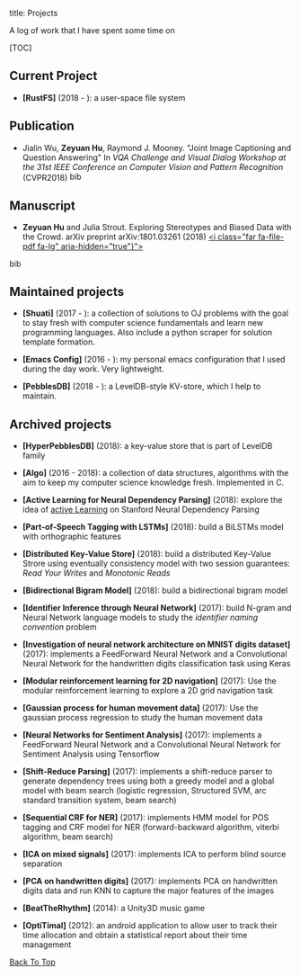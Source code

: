 title: Projects

A log of work that I have spent some time on

[TOC]

## Current Project

- **[RustFS]** (2018 - ): a user-space file system
<a href="https://github.com/utsaslab/rustfs"><i class="fab fa-github fa-lg" aria-hidden="true"></i></a>

## Publication

- Jialin Wu, **__Zeyuan Hu__**, Raymond J. Mooney. "Joint Image Captioning and Question Answering" In *VQA Challenge and Visual Dialog Workshop at the 31st IEEE Conference on Computer Vision and Pattern Recognition* (CVPR2018) 
<a href="https://arxiv.org/pdf/1805.08389.pdf"><i class="far fa-file-pdf fa-lg" aria-hidden="true"></i></a>
<a href="javascript:myFunction('myDIV');"><img src="images/bibtex.jpg" alt="bibtex" width="21.34" height="16"></a>

<div id="myDIV" style="display:none;">
  <blockquote>
  <pre>@article{wu2018joint,
  title={Joint Image Captioning and Question Answering},
  author={Wu, Jialin and Hu, Zeyuan and Mooney, Raymond J},
  journal={arXiv preprint arXiv:1805.08389},
  year={2018}}
  </pre>
  </blockquote>
</div>

## Manuscript

- **Zeyuan Hu** and Julia Strout. Exploring Stereotypes and Biased Data with
the Crowd. arXiv preprint arXiv:1801.03261 (2018)
<a href="https://www.youtube.com/watch?v=kwmRzrWsYfU"><i class="fab fa-youtube fa-lg" aria-hidden="true"></i></a>
<a href="https://arxiv.org/pdf/1801.03261.pdf"><i class="far fa-file-pdf fa-lg" aria-hidden="true"}"></i></a>
<!-- <a href="https://arxiv.org/pdf/1801.03261.pdf"><i class="ai ai-arxiv ai-lg" aria-hidden="true"}"></i></a> -->
<a href="javascript:myFunction('myDIV2');"><img src="images/bibtex.jpg" alt="bibtex" width="21.34" height="16"></a>

<div id="myDIV2" style="display:none;">
  <blockquote>
  <pre>@article{hu2018exploring,
  title={Exploring Stereotypes and Biased Data with the Crowd},
  author={Hu, Zeyuan and Strout, Julia},
  journal={arXiv preprint arXiv:1801.03261},
  year={2018}}
  </pre>
  </blockquote>
</div>


## Maintained projects

- **[Shuati]** (2017 - ): a collection of solutions to OJ problems with the goal to stay fresh with computer science fundamentals
and learn new programming languages. Also include
a python scraper for solution template formation.
<a href="https://github.com/xxks-kkk/shuati"><i class="fab fa-github fa-lg" aria-hidden="true"></i></a>

- **[Emacs Config]** (2016 - ): my personal emacs configuration that I used during the day work. Very lightweight.
<a href="https://github.com/xxks-kkk/emacs-config"><i class="fab fa-github fa-lg" aria-hidden="true"></i></a>

- **[PebblesDB]** (2018 - ): a LevelDB-style KV-store, which I help to maintain.
<a href="https://github.com/utsaslab/pebblesdb"><i class="fab fa-github fa-lg" aria-hidden="true"></i></a>

<!-- ## Open source projects contributed to

- **[KenLM]**: Faster and Smaller Language Model Queries
<a href="https://github.com/kpu/kenlm"><i class="fab fa-github fa-lg" aria-hidden="true"></i></a>

- **[Sphinx-doc]**: Python Documentation Generator
<a href="https://github.com/sphinx-doc/sphinx"><i class="fab fa-github fa-lg" aria-hidden="true"></i></a> -->

## Archived projects

- **[HyperPebblesDB]** (2018): a key-value store that is part of LevelDB family
<a href="https://github.com/xxks-kkk/HyperPebblesDB/tree/2.0-staging"><i class="fab fa-github fa-lg" aria-hidden="true"></i></a>
<a href="assets/hpb.pdf"><i class="far fa-file-pdf fa-lg" aria-hidden="true"></i></a>

<!-- - **[Joint Image Captioning and Question Answering]** (2018): a system that performs image captioning and VQA at the same time and outperforms SOTA on VQA v2 dataset.
<a href="https://arxiv.org/pdf/1805.08389.pdf"><i class="ai ai-arxiv ai-lg" aria-hidden="true"}"></i></a>
<a href="javascript:myFunction('myDIV');"><img src="images/bibtex.jpg" alt="bibtex" width="21.34" height="16"></a>

<div id="myDIV" style="display:none;">
  <blockquote>
  <pre>@article{wu2018joint,
  title={Joint Image Captioning and Question Answering},
  author={Wu, Jialin and Hu, Zeyuan and Mooney, Raymond J},
  journal={arXiv preprint arXiv:1805.08389},
  year={2018}}
  </pre>
  </blockquote>
</div> -->

- **[Algo]** (2016 - 2018): a collection of data structures, algorithms with the aim to keep my computer science knowledge fresh. Implemented in C.
<a href="https://github.com/xxks-kkk/algo"><i class="fab fa-github fa-lg" aria-hidden="true"></i></a>

- **[Active Learning for Neural Dependency Parsing]** (2018): explore the idea of [active Learning](http://aclweb.org/anthology/W00-1306) on Stanford Neural Dependency Parsing 
<a href="https://github.com/xxks-kkk/Code-for-blog/tree/master/2018/388-ray/p3"><i class="fab fa-github fa-lg" aria-hidden="true"></i></a>
<a href="https://github.com/xxks-kkk/Code-for-blog/blob/master/2018/388-ray/p3/Tex/emnlp2016.pdf"><i class="far fa-file-pdf fa-lg" aria-hidden="true"></i></a>

<!-- [![[GitHub]](images/github.png)](https://github.com/xxks-kkk/Code-for-blog/tree/master/2018/388-ray/p3) -->
<!-- [![[PDF]](images/pdf.png)](https://github.com/xxks-kkk/Code-for-blog/blob/master/2018/388-ray/p3/Tex/emnlp2016.pdf) -->

- **[Part-of-Speech Tagging with LSTMs]** (2018): build a BiLSTMs model with orthographic features 
<a href="https://github.com/xxks-kkk/Code-for-blog/tree/master/2018/388-ray/p2"><i class="fab fa-github fa-lg" aria-hidden="true"></i></a>
<a href="https://github.com/xxks-kkk/Code-for-blog/blob/master/2018/388-ray/p2/Tex/emnlp2016.pdf"><i class="far fa-file-pdf fa-lg" aria-hidden="true"></i></a>

- **[Distributed Key-Value Store]** (2018): build a distributed Key-Value Strore using eventually consistency model with two session guarantees: *Read Your Writes* and *Monotonic Reads*
<a href="https://github.com/xxks-kkk/KV-store"><i class="fab fa-github fa-lg" aria-hidden="true"></i></a>

- **[Bidirectional Bigram Model]** (2018): build a bidirectional bigram model
<a href="https://github.com/xxks-kkk/Code-for-blog/tree/master/2018/388-ray/p1"><i class="fab fa-github fa-lg" aria-hidden="true"></i></a>
<a href="https://github.com/xxks-kkk/Code-for-blog/blob/master/2018/388-ray/p1/Tex/p2.pdf"><i class="far fa-file-pdf fa-lg" aria-hidden="true"></i></a>

- **[Identifier Inference through Neural Network]** (2017):  build N-gram and Neural Network language models
to study the *identifier naming convention* problem
<a href="assets/fp.pdf"><i class="far fa-file-pdf fa-lg" aria-hidden="true"></i></a>

- **[Investigation of neural network architecture on MNIST digits dataset]** (2017): implements a FeedForward Neural Network and a Convolutional Neural Network
for the handwritten digits classification task using Keras
<a href="https://github.com/xxks-kkk/Code-for-blog/tree/master/2017/391L-dana/HW6"><i class="fab fa-github fa-lg" aria-hidden="true"></i></a>
<a href="https://github.com/xxks-kkk/Code-for-blog/blob/master/2017/391L-dana/HW6/Tex/report.pdf"><i class="far fa-file-pdf fa-lg" aria-hidden="true"></i></a>

<!-- - **[Exploring Stereotypes and Biased Data with the Crowd]** (2017): How can we use the crowdsourcing to alleviate the bias in the dataset
for machine learning?
<a href="https://www.youtube.com/watch?v=kwmRzrWsYfU"><i class="fab fa-youtube fa-lg" aria-hidden="true"></i></a>
<a href="http://arxiv.org/abs/1801.03261"><i class="ai ai-arxiv ai-lg" aria-hidden="true"}"></i></a> -->

<!-- [![[PDF]](images/arxiv.png)](http://arxiv.org/abs/1801.03261) -->

- **[Modular reinforcement learning for 2D navigation]** (2017): Use the modular reinforcement learning to explore a 2D grid navigation task
<a href="https://github.com/xxks-kkk/Code-for-blog/blob/master/2017/391L-dana/HW5/rl.py"><i class="fab fa-github fa-lg" aria-hidden="true"></i></a>
<a href="https://github.com/xxks-kkk/Code-for-blog/blob/master/2017/391L-dana/HW5/Tex/report.pdf"><i class="far fa-file-pdf fa-lg" aria-hidden="true"></i></a>

- **[Gaussian process for human movement data]** (2017): Use the gaussian process regression to study the human movement data
<a href="https://github.com/xxks-kkk/Code-for-blog/blob/master/2017/391L-dana/HW4/gp.py"><i class="fab fa-github fa-lg" aria-hidden="true"></i></a>
<a href="https://github.com/xxks-kkk/Code-for-blog/blob/master/2017/391L-dana/HW4/Tex/report.pdf"><i class="far fa-file-pdf fa-lg" aria-hidden="true"></i></a>

- **[Neural Networks for Sentiment Analysis]** (2017): implements a FeedForward Neural Network and a Convolutional Neural Network for Sentiment Analysis
using Tensorflow
<a href="https://github.com/xxks-kkk/Code-for-blog/tree/master/2017/395T-greg/HW3/hw3-release"><i class="fab fa-github fa-lg" aria-hidden="true"></i></a>
<a href="https://github.com/xxks-kkk/Code-for-blog/blob/master/2017/395T-greg/HW3/Tex/p3.pdf"><i class="far fa-file-pdf fa-lg" aria-hidden="true"></i></a>

- **[Shift-Reduce Parsing]** (2017): implements a shift-reduce parser to generate
dependency trees using both a greedy model and a global model with beam search (logistic regression,
Structured SVM, arc standard transition system, beam search)
<a href="https://github.com/xxks-kkk/Code-for-blog/tree/master/2017/395T-greg/HW2/hw2-release"><i class="fab fa-github fa-lg" aria-hidden="true"></i></a>
<a href="https://github.com/xxks-kkk/Code-for-blog/blob/master/2017/395T-greg/HW2/Tex/p2.pdf"><i class="far fa-file-pdf fa-lg" aria-hidden="true"></i></a>

- **[Sequential CRF for NER]** (2017): implements HMM model for POS tagging and CRF model for NER (forward-backward algorithm, viterbi algorithm, beam search)
<a href="https://github.com/xxks-kkk/Code-for-blog/tree/master/2017/395T-greg/HW1/hw1"><i class="fab fa-github fa-lg" aria-hidden="true"></i></a>
<a href="https://github.com/xxks-kkk/Code-for-blog/blob/master/2017/395T-greg/HW1/Tex/p1.pdf"><i class="far fa-file-pdf fa-lg" aria-hidden="true"></i></a>

- **[ICA on mixed signals]** (2017): implements ICA to perform blind source separation
<a href="https://github.com/xxks-kkk/Code-for-blog/tree/master/2017/391L-dana/HW2"><i class="fab fa-github fa-lg" aria-hidden="true"></i></a>
<a href="https://github.com/xxks-kkk/Code-for-blog/blob/master/2017/391L-dana/HW2/Tex/report.pdf"><i class="far fa-file-pdf fa-lg" aria-hidden="true"></i></a>

- **[PCA on handwritten digits]** (2017): implements PCA on handwritten digits data and run KNN to capture the major features of the images
<a href="https://github.com/xxks-kkk/Code-for-blog/tree/master/2017/391L-dana/HW1"><i class="fab fa-github fa-lg" aria-hidden="true"></i></a>
<a href="https://github.com/xxks-kkk/Code-for-blog/blob/master/2017/391L-dana/HW1/Tex/report.pdf"><i class="far fa-file-pdf fa-lg" aria-hidden="true"></i></a>

- **[BeatTheRhythm]** (2014): a Unity3D music game
<a href="https://github.com/xxks-kkk/BeatTheRhythm"><i class="fab fa-github fa-lg" aria-hidden="true"></i></a>

- **[OptiTimal]** (2012): an android application to allow user to track their time allocation and obtain a statistical report about their time management
<a href="https://github.com/xxks-kkk/Optitimal"><i class="fab fa-github fa-lg" aria-hidden="true"></i></a>

[Back To Top]({filename}/pages/software.md)



<script>
function myFunction(divtag) {
    var x = document.getElementById(divtag);
    if (x.style.display === "none") {
        x.style.display = "block";
    } else {
        x.style.display = "none";
    }
}
</script>